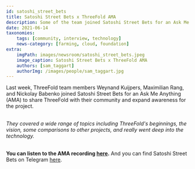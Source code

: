 ```yaml
---
id: satoshi_street_bets
title: Satoshi Street Bets x ThreeFold AMA
description: Some of the team joined Satoshi Street Bets for an Ask Me Anything with their community. Listen to the recording!
date: 2021-06-14
taxonomies:
    tags: [community, interview, technology]
    news-category: [farming, cloud, foundation]
extra:
    imgPath: images/newsroom/satoshi_street_bets.jpeg
    image_caption: Satoshi Street Bets x ThreeFold AMA
    authors: [sam_taggart]
    authorImg: /images/people/sam_taggart.jpg
---
```


Last week, ThreeFold team members Weynand Kuijpers, Maximilian Rang, and Nickolay Babenko joined Satoshi Street Bets for an Ask Me Anything (AMA) to share ThreeFold with their community and expand awareness for the project.
<br/>
<br/>

*They covered a wide range of topics including ThreeFold's beginnings, the vision, some comparisons to other projects, and really went deep into the technology.*
<br/>
<br/>

**You can listen to the AMA recording [here](https://www.youtube.com/watch?v=AIDRHaxZmzU).** And you can find Satoshi Street Bets on Telegram [here](https://t.me/satoshistreetbets).

